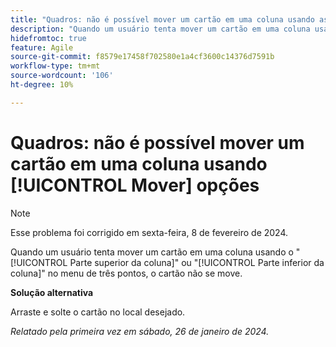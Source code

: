 ```yaml
---
title: "Quadros: não é possível mover um cartão em uma coluna usando as opções Mover"
description: "Quando um usuário tenta mover um cartão em uma coluna usando as opções Parte superior da coluna ou Parte inferior da coluna no menu de três pontos, o cartão não se move."
hidefromtoc: true
feature: Agile
source-git-commit: f8579e17458f702580e1a4cf3600c14376d7591b
workflow-type: tm+mt
source-wordcount: '106'
ht-degree: 10%

---
```



# Quadros: não é possível mover um cartão em uma coluna usando [!UICONTROL Mover] opções

>[!NOTE]
>
>Esse problema foi corrigido em sexta-feira, 8 de fevereiro de 2024.

Quando um usuário tenta mover um cartão em uma coluna usando o &quot;[!UICONTROL Parte superior da coluna]&quot; ou &quot;[!UICONTROL Parte inferior da coluna]&quot; no menu de três pontos, o cartão não se move.

**Solução alternativa**

Arraste e solte o cartão no local desejado.

_Relatado pela primeira vez em sábado, 26 de janeiro de 2024._
